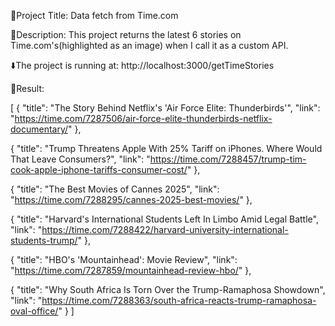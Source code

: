 
🔗Project Title: Data fetch from Time.com

🔗Description:
This project returns the latest 6 stories on Time.com's(highlighted as an image) when I call it as a custom API.

⬇️The project is running at: http://localhost:3000/getTimeStories

🔗Result:

[
{
"title": "The Story Behind Netflix's 'Air Force Elite: Thunderbirds'",
"link": "https://time.com/7287506/air-force-elite-thunderbirds-netflix-documentary/"
},

{
"title": "Trump Threatens Apple With 25% Tariff on iPhones. Where Would That Leave Consumers?",
"link": "https://time.com/7288457/trump-tim-cook-apple-iphone-tariffs-consumer-cost/"
},

{
"title": "The Best Movies of Cannes 2025",
"link": "https://time.com/7288295/cannes-2025-best-movies/"
},

{
"title": "Harvard's International Students Left In Limbo Amid Legal Battle",
"link": "https://time.com/7288422/harvard-university-international-students-trump/"
},

{
"title": "HBO's 'Mountainhead': Movie Review",
"link": "https://time.com/7287859/mountainhead-review-hbo/"
},

{
"title": "Why South Africa Is Torn Over the Trump-Ramaphosa Showdown",
"link": "https://time.com/7288363/south-africa-reacts-trump-ramaphosa-oval-office/"
}
]



